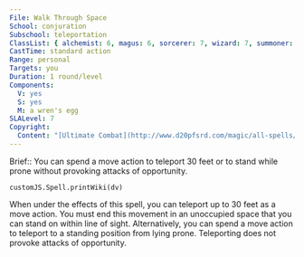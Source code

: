 ```yaml
---
File: Walk Through Space
School: conjuration
Subschool: teleportation
ClassList: { alchemist: 6, magus: 6, sorcerer: 7, wizard: 7, summoner: 6, unchained summoner: 6, witch: 7, psychic: 7 }
CastTime: standard action
Range: personal
Targets: you
Duration: 1 round/level
Components:
  V: yes
  S: yes
  M: a wren's egg
SLALevel: 7
Copyright:
  Content: "[Ultimate Combat](http://www.d20pfsrd.com/magic/all-spells/w/walk-through-space)"
---
```

Brief:: You can spend a move action to teleport 30 feet or to stand while prone without provoking attacks of opportunity.

```dataviewjs
customJS.Spell.printWiki(dv)
```

When under the effects of this spell, you can teleport up to 30 feet as a move action. You must end this movement in an unoccupied space that you can stand on within line of sight. Alternatively, you can spend a move action to teleport to a standing position from lying prone. Teleporting does not provoke attacks of opportunity.
